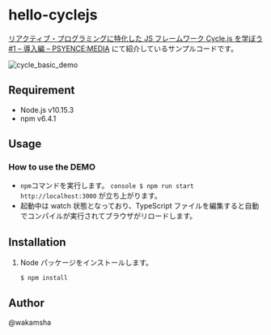 # hello-cyclejs

[リアクティブ・プログラミングに特化した JS フレームワーク Cycle.js を学ぼう #1 – 導入編 – PSYENCE:MEDIA](https://tech.recruit-mp.co.jp/front-end/post-11898/) にて紹介しているサンプルコードです。

![cycle_basic_demo](https://cloud.githubusercontent.com/assets/2629981/25068719/dfa9e362-22a7-11e7-9974-d23adcd7f534.gif)

## Requirement

- Node.js v10.15.3
- npm v6.4.1

## Usage

### How to use the DEMO

- `npm`コマンドを実行します。
  `console $ npm run start`
  `http://localhost:3000` が立ち上がります。
- 起動中は watch 状態となっており、TypeScript ファイルを編集すると自動でコンパイルが実行されてブラウザがリロードします。

## Installation

1. Node パッケージをインストールします。
   ```console
   $ npm install
   ```

## Author

@wakamsha
